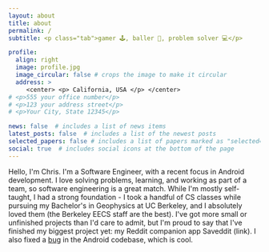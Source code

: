 ```yaml
---
layout: about
title: about
permalink: /
subtitle: <p class="tab">gamer 🕹️, baller 🏀, problem solver 💻</p>

profile:
  align: right
  image: profile.jpg
  image_circular: false # crops the image to make it circular
  address: >
     <center> <p> California, USA </p> </center>
# <p>555 your office number</p>
# <p>123 your address street</p>
# <p>Your City, State 12345</p>

news: false  # includes a list of news items
latest_posts: false  # includes a list of the newest posts
selected_papers: false # includes a list of papers marked as "selected={true}"
social: true  # includes social icons at the bottom of the page
---
```


Hello, I'm Chris. I'm a Software Engineer, with a recent focus in Android development. I love solving problems, learning, and working as part of a team, so software engineering is a great match. While I'm mostly self-taught, I had a strong foundation - I took a handful of CS classes while pursuing my Bachelor's in Geophysics at UC Berkeley, and I absolutely loved them (the Berkeley EECS staff are the best). I've got more small or unfinished projects than I'd care to admit, but I'm proud to say that I've finished my biggest project yet: my Reddit companion app Saveddit (link). I also fixed a [bug](https://android-review.googlesource.com/c/platform/frameworks/support/+/2163645) in the Android codebase, which is cool.

<!-- Whether it's playing Dota pubs with the homies, booting up Slippi for some Melee action, or running an RL1 in Elden Ring, I'm an avid video game enjoyer. If it's Sunday night, I'm most likely at the local park playing basketball (if you're in the area, come join!). My favorite films include Chunking Express, Science of Sleep, and Jurassic Park (it's a masterpiece; go rewatch it). I also have a passion for music (link to my guest DJ set on KPFK), and will probably put out an album... eventually... maybe...

I'm looking forward to continuing to grow as a software engineer, taking on new and exciting roles, finally going back to Japan (host families, I miss you <3), and probably-most-likely-maybe putting out an album. -->
